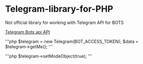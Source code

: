 # Telegram-library-for-PHP
Not official library for working with Telegram API for BOTS

[Telegram Bots api API](https://core.telegram.org/bots/api)

'''php
    $telegram = new Telegram(BOT_ACCESS_TOKEN);
    $data = $telegram->getMe();
'''

'''php
    $telegram->setModeObject(true);
'''